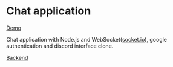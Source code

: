 # Chat application

[Demo](https://chat-clientgt.herokuapp.com)

Chat application with Node.js and WebSocket([socket.io](socket.io)), google authentication and discord interface clone.

[Backend](https://github.com/guithierry/chat-server)
